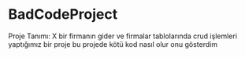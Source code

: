 # BadCodeProject
 Proje Tanımı: X bir firmanın gider ve firmalar tablolarında crud işlemleri yaptığımız bir proje bu projede kötü kod nasıl olur onu gösterdim
